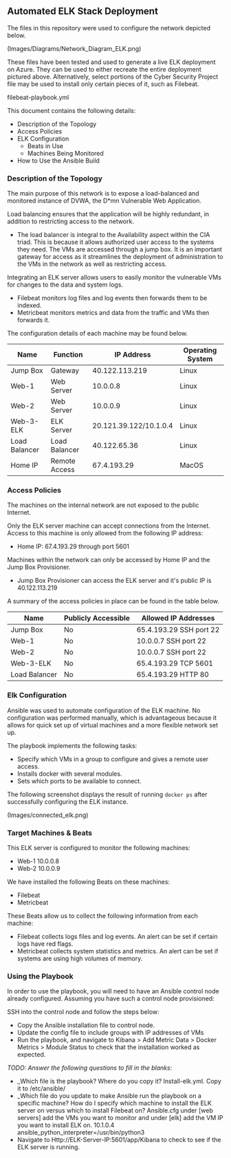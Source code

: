 ## Automated ELK Stack Deployment

The files in this repository were used to configure the network depicted below.

(Images/Diagrams/Network_Diagram_ELK.png)

These files have been tested and used to generate a live ELK deployment on Azure. They can be used to either recreate the entire deployment pictured above. Alternatively, select portions of the Cyber Security Project file may be used to install only certain pieces of it, such as Filebeat.

filebeat-playbook.yml

This document contains the following details:
- Description of the Topology
- Access Policies
- ELK Configuration
  - Beats in Use
  - Machines Being Monitored
- How to Use the Ansible Build


### Description of the Topology

The main purpose of this network is to expose a load-balanced and monitored instance of DVWA, the D*mn Vulnerable Web Application.

Load balancing ensures that the application will be highly redundant, in addition to restricting access to the network.
- The load balancer is integral to the Availability aspect within the CIA triad. This is because it allows authorized user access to the systems they need. The VMs are accessed through a jump box. It is an important gateway for access as it streamlines the deployment of administration to the VMs in the network as well as restricting access.

Integrating an ELK server allows users to easily monitor the vulnerable VMs for changes to the data and system logs.
- Filebeat monitors log files and log events then forwards them to be indexed.
- Metricbeat monitors metrics and data from the traffic and VMs then forwards it.

The configuration details of each machine may be found below.

| Name          | Function      | IP Address             | Operating System |
|---------------|---------------|------------------------|------------------|
| Jump Box      | Gateway       | 40.122.113.219         | Linux            |
| Web-1         | Web Server    | 10.0.0.8               | Linux            |
| Web-2         | Web Server    | 10.0.0.9               | Linux            |
| Web-3-ELK     | ELK Server    | 20.121.39.122/10.1.0.4 | Linux            |
| Load Balancer | Load Balancer | 40.122.65.36           | Linux            |
| Home IP       | Remote Access | 67.4.193.29            | MacOS            |

### Access Policies

The machines on the internal network are not exposed to the public Internet. 

Only the ELK server machine can accept connections from the Internet. Access to this machine is only allowed from the following IP address:
- Home IP: 67.4.193.29 through port 5601

Machines within the network can only be accessed by Home IP and the Jump Box Provisioner.
- Jump Box Provisioner can access the ELK server and it's public IP is 40.122.113.219

A summary of the access policies in place can be found in the table below.

| Name          | Publicly Accessible | Allowed IP Addresses    |
|---------------|---------------------|-------------------------|
| Jump Box      | No                  | 65.4.193.29 SSH port 22 |
| Web-1         | No                  | 10.0.0.7 SSH port 22    |
| Web-2         | No                  | 10.0.0.7 SSH port 22    |
| Web-3-ELK     | No                  | 65.4.193.29 TCP 5601    |
| Load Balancer | No                  | 65.4.193.29 HTTP 80     |

### Elk Configuration

Ansible was used to automate configuration of the ELK machine. No configuration was performed manually, which is advantageous because it allows for quick set up of virtual machines and a more flexible network set up.

The playbook implements the following tasks:
- Specify which VMs in a group to configure and gives a remote user access.
- Installs docker with several modules.
- Sets which ports to be available to connect.

The following screenshot displays the result of running `docker ps` after successfully configuring the ELK instance.

(Images/connected_elk.png)

### Target Machines & Beats
This ELK server is configured to monitor the following machines:
- Web-1 10.0.0.8
- Web-2 10.0.0.9

We have installed the following Beats on these machines:
- Filebeat
- Metricbeat

These Beats allow us to collect the following information from each machine:
- Filebeat collects logs files and log events. An alert can be set if certain logs have red flags.
- Metricbeat collects system statistics and metrics. An alert can be set if systems are using high volumes of memory.

### Using the Playbook
In order to use the playbook, you will need to have an Ansible control node already configured. Assuming you have such a control node provisioned: 

SSH into the control node and follow the steps below:
- Copy the Ansible installation file to control node.
- Update the config file to include groups with IP addresses of VMs
- Run the playbook, and navigate to Kibana > Add Metric Data > Docker Metrics > Module Status to check that the installation worked as expected.

_TODO: Answer the following questions to fill in the blanks:_
- _Which file is the playbook? Where do you copy it? Install-elk.yml. Copy it to /etc/ansible/
- _Which file do you update to make Ansible run the playbook on a specific machine? How do I specify which machine to install the ELK server on versus which to install Filebeat on? Ansible.cfg under [web servers] add the VMs you want to monitor and under [elk] add the VM IP you want to install ELK on. 10.1.0.4 ansible_python_interpreter=/usr/bin/python3
- Navigate to Http://ELK-Server-IP:5601/app/Kibana to check to see if the ELK server is running.
